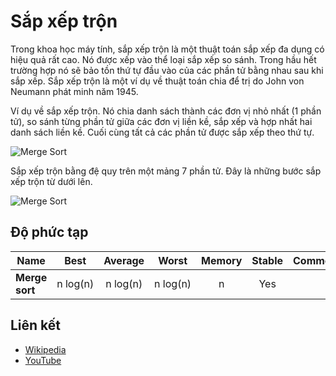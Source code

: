 # Sắp xếp trộn

Trong khoa học máy tính, sắp xếp trộn là một thuật toán sắp xếp đa dụng có hiệu quả rất cao. Nó được xếp vào thể loại sắp xếp so sánh. Trong hầu hết trường hợp nó sẽ bảo tồn thứ tự đầu vào của các phần tử bằng nhau sau khi sắp xếp. Sắp xếp trộn là một ví dụ về thuật toán chia để trị do John von Neumann phát minh năm 1945.

Ví dụ về sắp xếp trộn. Nó chia danh sách thành các đơn vị nhỏ nhất (1 phần tử), so sánh từng phần tử giữa các đơn vị liền kề, sắp xếp và hợp nhất hai danh sách liền kề. Cuối cùng tất cả các phần tử được sắp xếp theo thứ tự.

![Merge Sort](https://upload.wikimedia.org/wikipedia/commons/c/cc/Merge-sort-example-300px.gif)

Sắp xếp trộn bằng đệ quy trên một mảng 7 phần tử. Đây là những bước sắp xếp trộn từ dưới lên.

![Merge Sort](https://upload.wikimedia.org/wikipedia/commons/e/e6/Merge_sort_algorithm_diagram.svg)

## Độ phức tạp

| Name                  | Best            | Average             | Worst               | Memory    | Stable    | Comments  |
| --------------------- | :-------------: | :-----------------: | :-----------------: | :-------: | :-------: | :-------- |
| **Merge sort**        | n&nbsp;log(n)   | n&nbsp;log(n)       | n&nbsp;log(n)       | n         | Yes       |           |

## Liên kết

- [Wikipedia](https://en.wikipedia.org/wiki/Merge_sort)
- [YouTube](https://www.youtube.com/watch?v=KF2j-9iSf4Q&index=27&list=PLLXdhg_r2hKA7DPDsunoDZ-Z769jWn4R8)
